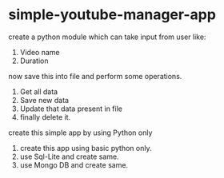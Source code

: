 # simple-youtube-manager-app

create a python module which can take input from user like:
1. Video name
2. Duration

now save this into file and perform some operations.

1. Get all data
2. Save new data
3. Update that data present in file
4. finally delete it. 

create this simple app by using Python only
1. create this app using basic python only.
2. use Sql-Lite and create same.
3. use Mongo DB and create same.